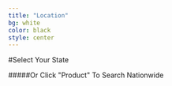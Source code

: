 ```yaml
---
title: "Location"
bg: white
color: black
style: center
---
```


#Select Your State

#####Or Click "Product" To Search Nationwide

<div style="text-align: center;">
	<div id="usmap">
	</div>
</div>

